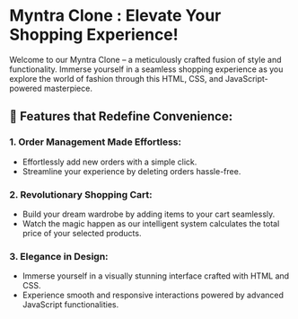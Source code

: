 # Myntra Clone : Elevate Your Shopping Experience!

Welcome to our Myntra Clone – a meticulously crafted fusion of style and functionality. Immerse yourself in a seamless shopping experience as you explore the world of fashion through this HTML, CSS, and JavaScript-powered masterpiece.

## 🌟 Features that Redefine Convenience:

### 1. **Order Management Made Effortless:**
   - Effortlessly add new orders with a simple click.
   - Streamline your experience by deleting orders hassle-free.

### 2. **Revolutionary Shopping Cart:**
   - Build your dream wardrobe by adding items to your cart seamlessly.
   - Watch the magic happen as our intelligent system calculates the total price of your selected products.

### 3. **Elegance in Design:**
   - Immerse yourself in a visually stunning interface crafted with HTML and CSS.
   - Experience smooth and responsive interactions powered by advanced JavaScript functionalities.

